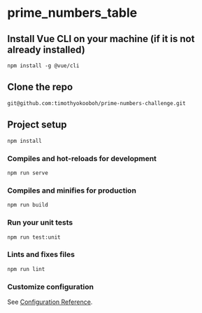 # prime_numbers_table

## Install Vue CLI on your machine (if it is not already installed)
```
npm install -g @vue/cli
```
## Clone the repo
```
git@github.com:timothyokooboh/prime-numbers-challenge.git
```
## Project setup
```
npm install
```

### Compiles and hot-reloads for development
```
npm run serve
```

### Compiles and minifies for production
```
npm run build
```

### Run your unit tests
```
npm run test:unit
```

### Lints and fixes files
```
npm run lint
```

### Customize configuration
See [Configuration Reference](https://cli.vuejs.org/config/).
